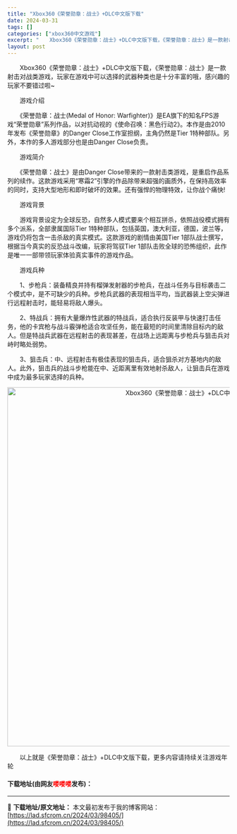 ```yaml
---
title: "Xbox360《荣誉勋章：战士》+DLC中文版下载"
date: 2024-03-31
tags: []
categories: ["xbox360中文游戏"]
excerpt: "　　Xbox360《荣誉勋章：战士》+DLC中文版下载，《荣誉勋章：战士》是一款射击对战类游戏，玩家在游戏中可以选择的武器种类也是十分丰富的哦，感兴趣的玩家不要错过啦~ 　　游戏介绍 　　《荣誉勋章：战士(Medal of Honor: Warfighter)》是EA旗下的知名FPS游戏&amp;ldquo&hellip;"
layout: post
---
```


 <p>　　Xbox360《荣誉勋章：战士》+DLC中文版下载，《荣誉勋章：战士》是一款射击对战类游戏，玩家在游戏中可以选择的武器种类也是十分丰富的哦，感兴趣的玩家不要错过啦~</p> <p>　　游戏介绍</p> <p>　　《荣誉勋章：战士(Medal of Honor: Warfighter)》是EA旗下的知名FPS游戏&ldquo;荣誉勋章&rdquo;系列作品，以对抗动视的《使命召唤：黑色行动2》。本作是由2010年发布《荣誉勋章》的Danger Close工作室担纲，主角仍然是Tier 1特种部队。另外，本作的多人游戏部分也是由Danger Close负责。</p> <p>　　游戏简介</p> <p>　　《荣誉勋章：战士》是由Danger Close带来的一款射击类游戏，是重启作品系列的续作。这款游戏采用&ldquo;寒霜2&rdquo;引擎的作品除带来超强的画质外，在保持高效率的同时，支持大型地形和即时破坏的效果。还有强悍的物理特效，让你战个痛快!</p> <p>　　游戏背景</p> <p>　　游戏背景设定为全球反恐，自然多人模式要来个相互拼杀，依照战役模式拥有多个派系，全部隶属国际Tier 1特种部队，包括英国，澳大利亚，德国，波兰等，游戏仍将包含一击杀敌的真实模式。这款游戏的剧情由美国Tier 1部队战士撰写，根据当今真实的反恐战斗改编，玩家将驾驭Tier 1部队击败全球的恐怖组织，此作是唯一一部带领玩家体验真实事件的游戏作品。</p> <p>　　游戏兵种</p> <p>　　1、步枪兵：装备精良并持有榴弹发射器的步枪兵，在战斗任务与目标袭击二个模式中，是不可缺少的兵种。步枪兵武器的表现相当平均，当武器装上空尖弹进行远程射击时，能轻易将敌人爆头。</p> <p>　　2、特战兵：拥有大量爆炸性武器的特战兵，适合执行反装甲与快速打击任务，他的卡宾枪与战斗霰弹枪适合攻坚任务，能在最短的时间里清除目标内的敌人。但是特战兵武器在远程射击的表现甚差，在战场上远距离与步枪兵与狙击兵对峙时略处弱势。</p> <p>　　3、狙击兵：中、远程射击有极佳表现的狙击兵，适合狙杀对方基地内的敌人。此外，狙击兵的战斗步枪能在中、近距离里有效地射杀敌人，让狙击兵在游戏中成为最多玩家选择的兵种。</p> <p align="center"><img align="" border="0" src="https://lad.sfcrom.cn/wp-content/uploads/2024/03/20240330_66083e1d57179.webp" width="813" alt="Xbox360《荣誉勋章：战士》+DLC中文版下载" /></p> <p>　　以上就是《荣誉勋章：战士》+DLC中文版下载，更多内容请持续关注游戏年轮</p> <p><h4>下载地址(由网友<font color="red">喽喽喽</font>发布)：</h4></p> 

---
📖 **下载地址/原文地址：** 本文最初发布于我的博客网站：[https://lad.sfcrom.cn/2024/03/98405/](https://lad.sfcrom.cn/2024/03/98405/)
